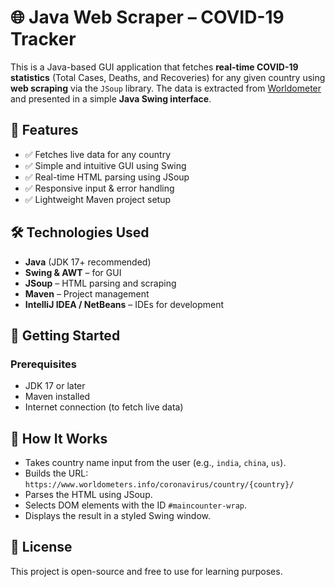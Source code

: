 # 🌐 Java Web Scraper – COVID-19 Tracker

This is a Java-based GUI application that fetches **real-time COVID-19 statistics** (Total Cases, Deaths, and Recoveries) for any given country using **web scraping** via the `JSoup` library. The data is extracted from [Worldometer](https://www.worldometers.info/coronavirus/) and presented in a simple **Java Swing interface**.

## 📌 Features

- ✅ Fetches live data for any country
- ✅ Simple and intuitive GUI using Swing
- ✅ Real-time HTML parsing using JSoup
- ✅ Responsive input & error handling
- ✅ Lightweight Maven project setup

## 🛠️ Technologies Used

- **Java** (JDK 17+ recommended)
- **Swing & AWT** – for GUI
- **JSoup** – HTML parsing and scraping
- **Maven** – Project management
- **IntelliJ IDEA / NetBeans** – IDEs for development


## 🚀 Getting Started

### Prerequisites
- JDK 17 or later
- Maven installed
- Internet connection (to fetch live data)

## 🧠 How It Works

- Takes country name input from the user (e.g., `india`, `china`, `us`).
- Builds the URL: `https://www.worldometers.info/coronavirus/country/{country}/`
- Parses the HTML using JSoup.
- Selects DOM elements with the ID `#maincounter-wrap`.
- Displays the result in a styled Swing window.

## 📃 License

This project is open-source and free to use for learning purposes.
